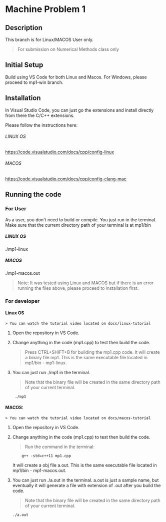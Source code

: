 # Machine Problem 1

## Description
This branch is for Linux/MACOS User only.

> For submission on Numerical Methods class only

## Initial Setup

Build using VS Code for both Linux and Macos. For Windows, please proceed to mp1-win branch.

## Installation

In Visual Studio Code, you can just go the extensions and install directly from there the C/C++ extensions.

Please follow the instructions here:

###### LINUX OS
https://code.visualstudio.com/docs/cpp/config-linux

###### MACOS
https://code.visualstudio.com/docs/cpp/config-clang-mac

## Running the code

### For User
As a user, you don't need to build or compile. You just run in the terminal. Make sure that the current directory path of your terminal is at mp1/bin

##### LINUX OS

./mp1-linux

##### MACOS

./mp1-macos.out


> Note: It was tested using Linux and MACOS but if there is an error running the files above, please proceed to installation first.


### For developer


#### Linux OS
    > You can watch the tutorial video located on docs/linux-tutorial

1. Open the repository in VS Code.
2. Change anything in the code (mp1.cpp) to test then build the code.

    > Press CTRL+SHIFT+B for building the mp1.cpp code. It will create a binary file mp1. This is the same executable file located in mp1/bin - mp1-linux.

3. You can just run ./mp1 in the terminal. 
    > Note that the binary file will be created in the same directory path of your current terminal.
    ```
     ./mp1
    ```

#### MACOS:
    > You can watch the tutorial video located on docs/macos-tutorial


1. Open the repository in VS Code.
2. Change anything in the code (mp1.cpp) to test then build the code.

    > Run the command in the terminal:
    ```
        g++ -std=c++11 mp1.cpp
    ```
    
     It will create a obj file a.out. This is the same executable file located in mp1/bin - mp1-macos.out.
    
3. You can just run ./a.out in the terminal. a.out is just a sample name, but eventually it will generate a file with extension of .out after you build the code. 
    > Note that the binary file will be created in the same directory path of your current terminal.
    ```
    ./a.out
    ```
